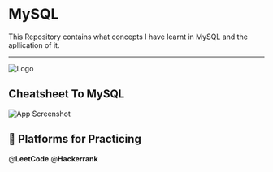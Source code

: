 
# MySQL
This Repository contains what concepts I have learnt in MySQL and the apllication of it.

__________________________________________________


![Logo](https://i.postimg.cc/65mzzt5q/MySQL.png)


## Cheatsheet To MySQL

![App Screenshot](https://i.postimg.cc/W4kkjPv9/mysql-cheat-sheet-a4-page-2.png)


## 🔗 Platforms for Practicing
@**LeetCode**
@**Hackerrank**


